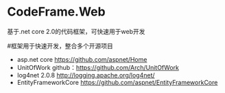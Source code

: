 # CodeFrame.Web
基于.net core 2.0的代码框架，可快速用于web开发

#框架用于快速开发，整合多个开源项目
- asp.net core  https://github.com/aspnet/Home
- UnitOfWork  github：https://github.com/Arch/UnitOfWork
- log4net 2.0.8  http://logging.apache.org/log4net/
- EntityFrameworkCore https://github.com/aspnet/EntityFrameworkCore
